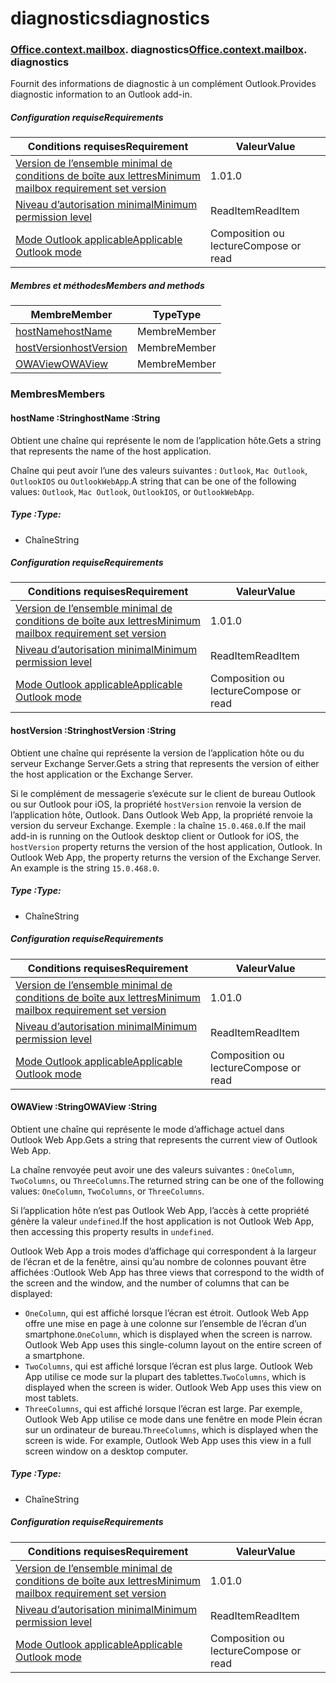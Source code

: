 
# <a name="diagnostics"></a><span data-ttu-id="56ba4-101">diagnostics</span><span class="sxs-lookup"><span data-stu-id="56ba4-101">diagnostics</span></span>

### <span data-ttu-id="56ba4-p101">[Office](Office.md)[.context](Office.context.md)[.mailbox](Office.context.mailbox.md). diagnostics</span><span class="sxs-lookup"><span data-stu-id="56ba4-p101">[Office](Office.md)[.context](Office.context.md)[.mailbox](Office.context.mailbox.md). diagnostics</span></span>

<span data-ttu-id="56ba4-104">Fournit des informations de diagnostic à un complément Outlook.</span><span class="sxs-lookup"><span data-stu-id="56ba4-104">Provides diagnostic information to an Outlook add-in.</span></span>

##### <a name="requirements"></a><span data-ttu-id="56ba4-105">Configuration requise</span><span class="sxs-lookup"><span data-stu-id="56ba4-105">Requirements</span></span>

|<span data-ttu-id="56ba4-106">Conditions requises</span><span class="sxs-lookup"><span data-stu-id="56ba4-106">Requirement</span></span>| <span data-ttu-id="56ba4-107">Valeur</span><span class="sxs-lookup"><span data-stu-id="56ba4-107">Value</span></span>|
|---|---|
|[<span data-ttu-id="56ba4-108">Version de l’ensemble minimal de conditions de boîte aux lettres</span><span class="sxs-lookup"><span data-stu-id="56ba4-108">Minimum mailbox requirement set version</span></span>](/javascript/office/requirement-sets/outlook-api-requirement-sets)| <span data-ttu-id="56ba4-109">1.0</span><span class="sxs-lookup"><span data-stu-id="56ba4-109">1.0</span></span>|
|[<span data-ttu-id="56ba4-110">Niveau d’autorisation minimal</span><span class="sxs-lookup"><span data-stu-id="56ba4-110">Minimum permission level</span></span>](https://docs.microsoft.com/outlook/add-ins/understanding-outlook-add-in-permissions)| <span data-ttu-id="56ba4-111">ReadItem</span><span class="sxs-lookup"><span data-stu-id="56ba4-111">ReadItem</span></span>|
|[<span data-ttu-id="56ba4-112">Mode Outlook applicable</span><span class="sxs-lookup"><span data-stu-id="56ba4-112">Applicable Outlook mode</span></span>](https://docs.microsoft.com/outlook/add-ins/#extension-points)| <span data-ttu-id="56ba4-113">Composition ou lecture</span><span class="sxs-lookup"><span data-stu-id="56ba4-113">Compose or read</span></span>|

##### <a name="members-and-methods"></a><span data-ttu-id="56ba4-114">Membres et méthodes</span><span class="sxs-lookup"><span data-stu-id="56ba4-114">Members and methods</span></span>

| <span data-ttu-id="56ba4-115">Membre</span><span class="sxs-lookup"><span data-stu-id="56ba4-115">Member</span></span> | <span data-ttu-id="56ba4-116">Type</span><span class="sxs-lookup"><span data-stu-id="56ba4-116">Type</span></span> |
|--------|------|
| [<span data-ttu-id="56ba4-117">hostName</span><span class="sxs-lookup"><span data-stu-id="56ba4-117">hostName</span></span>](#hostname-string) | <span data-ttu-id="56ba4-118">Membre</span><span class="sxs-lookup"><span data-stu-id="56ba4-118">Member</span></span> |
| [<span data-ttu-id="56ba4-119">hostVersion</span><span class="sxs-lookup"><span data-stu-id="56ba4-119">hostVersion</span></span>](#hostversion-string) | <span data-ttu-id="56ba4-120">Membre</span><span class="sxs-lookup"><span data-stu-id="56ba4-120">Member</span></span> |
| [<span data-ttu-id="56ba4-121">OWAView</span><span class="sxs-lookup"><span data-stu-id="56ba4-121">OWAView</span></span>](#owaview-string) | <span data-ttu-id="56ba4-122">Membre</span><span class="sxs-lookup"><span data-stu-id="56ba4-122">Member</span></span> |

### <a name="members"></a><span data-ttu-id="56ba4-123">Membres</span><span class="sxs-lookup"><span data-stu-id="56ba4-123">Members</span></span>

####  <a name="hostname-string"></a><span data-ttu-id="56ba4-124">hostName :String</span><span class="sxs-lookup"><span data-stu-id="56ba4-124">hostName :String</span></span>

<span data-ttu-id="56ba4-125">Obtient une chaîne qui représente le nom de l’application hôte.</span><span class="sxs-lookup"><span data-stu-id="56ba4-125">Gets a string that represents the name of the host application.</span></span>

<span data-ttu-id="56ba4-126">Chaîne qui peut avoir l’une des valeurs suivantes : `Outlook`, `Mac Outlook`, `OutlookIOS` ou `OutlookWebApp`.</span><span class="sxs-lookup"><span data-stu-id="56ba4-126">A string that can be one of the following values: `Outlook`, `Mac Outlook`, `OutlookIOS`, or `OutlookWebApp`.</span></span>

##### <a name="type"></a><span data-ttu-id="56ba4-127">Type :</span><span class="sxs-lookup"><span data-stu-id="56ba4-127">Type:</span></span>

*   <span data-ttu-id="56ba4-128">Chaîne</span><span class="sxs-lookup"><span data-stu-id="56ba4-128">String</span></span>

##### <a name="requirements"></a><span data-ttu-id="56ba4-129">Configuration requise</span><span class="sxs-lookup"><span data-stu-id="56ba4-129">Requirements</span></span>

|<span data-ttu-id="56ba4-130">Conditions requises</span><span class="sxs-lookup"><span data-stu-id="56ba4-130">Requirement</span></span>| <span data-ttu-id="56ba4-131">Valeur</span><span class="sxs-lookup"><span data-stu-id="56ba4-131">Value</span></span>|
|---|---|
|[<span data-ttu-id="56ba4-132">Version de l’ensemble minimal de conditions de boîte aux lettres</span><span class="sxs-lookup"><span data-stu-id="56ba4-132">Minimum mailbox requirement set version</span></span>](/javascript/office/requirement-sets/outlook-api-requirement-sets)| <span data-ttu-id="56ba4-133">1.0</span><span class="sxs-lookup"><span data-stu-id="56ba4-133">1.0</span></span>|
|[<span data-ttu-id="56ba4-134">Niveau d’autorisation minimal</span><span class="sxs-lookup"><span data-stu-id="56ba4-134">Minimum permission level</span></span>](https://docs.microsoft.com/outlook/add-ins/understanding-outlook-add-in-permissions)| <span data-ttu-id="56ba4-135">ReadItem</span><span class="sxs-lookup"><span data-stu-id="56ba4-135">ReadItem</span></span>|
|[<span data-ttu-id="56ba4-136">Mode Outlook applicable</span><span class="sxs-lookup"><span data-stu-id="56ba4-136">Applicable Outlook mode</span></span>](https://docs.microsoft.com/outlook/add-ins/#extension-points)| <span data-ttu-id="56ba4-137">Composition ou lecture</span><span class="sxs-lookup"><span data-stu-id="56ba4-137">Compose or read</span></span>|

####  <a name="hostversion-string"></a><span data-ttu-id="56ba4-138">hostVersion :String</span><span class="sxs-lookup"><span data-stu-id="56ba4-138">hostVersion :String</span></span>

<span data-ttu-id="56ba4-139">Obtient une chaîne qui représente la version de l’application hôte ou du serveur Exchange Server.</span><span class="sxs-lookup"><span data-stu-id="56ba4-139">Gets a string that represents the version of either the host application or the Exchange Server.</span></span>

<span data-ttu-id="56ba4-p102">Si le complément de messagerie s’exécute sur le client de bureau Outlook ou sur Outlook pour iOS, la propriété `hostVersion` renvoie la version de l’application hôte, Outlook. Dans Outlook Web App, la propriété renvoie la version du serveur Exchange. Exemple : la chaîne `15.0.468.0`.</span><span class="sxs-lookup"><span data-stu-id="56ba4-p102">If the mail add-in is running on the Outlook desktop client or Outlook for iOS, the `hostVersion` property returns the version of the host application, Outlook. In Outlook Web App, the property returns the version of the Exchange Server. An example is the string `15.0.468.0`.</span></span>

##### <a name="type"></a><span data-ttu-id="56ba4-143">Type :</span><span class="sxs-lookup"><span data-stu-id="56ba4-143">Type:</span></span>

*   <span data-ttu-id="56ba4-144">Chaîne</span><span class="sxs-lookup"><span data-stu-id="56ba4-144">String</span></span>

##### <a name="requirements"></a><span data-ttu-id="56ba4-145">Configuration requise</span><span class="sxs-lookup"><span data-stu-id="56ba4-145">Requirements</span></span>

|<span data-ttu-id="56ba4-146">Conditions requises</span><span class="sxs-lookup"><span data-stu-id="56ba4-146">Requirement</span></span>| <span data-ttu-id="56ba4-147">Valeur</span><span class="sxs-lookup"><span data-stu-id="56ba4-147">Value</span></span>|
|---|---|
|[<span data-ttu-id="56ba4-148">Version de l’ensemble minimal de conditions de boîte aux lettres</span><span class="sxs-lookup"><span data-stu-id="56ba4-148">Minimum mailbox requirement set version</span></span>](/javascript/office/requirement-sets/outlook-api-requirement-sets)| <span data-ttu-id="56ba4-149">1.0</span><span class="sxs-lookup"><span data-stu-id="56ba4-149">1.0</span></span>|
|[<span data-ttu-id="56ba4-150">Niveau d’autorisation minimal</span><span class="sxs-lookup"><span data-stu-id="56ba4-150">Minimum permission level</span></span>](https://docs.microsoft.com/outlook/add-ins/understanding-outlook-add-in-permissions)| <span data-ttu-id="56ba4-151">ReadItem</span><span class="sxs-lookup"><span data-stu-id="56ba4-151">ReadItem</span></span>|
|[<span data-ttu-id="56ba4-152">Mode Outlook applicable</span><span class="sxs-lookup"><span data-stu-id="56ba4-152">Applicable Outlook mode</span></span>](https://docs.microsoft.com/outlook/add-ins/#extension-points)| <span data-ttu-id="56ba4-153">Composition ou lecture</span><span class="sxs-lookup"><span data-stu-id="56ba4-153">Compose or read</span></span>|

####  <a name="owaview-string"></a><span data-ttu-id="56ba4-154">OWAView :String</span><span class="sxs-lookup"><span data-stu-id="56ba4-154">OWAView :String</span></span>

<span data-ttu-id="56ba4-155">Obtient une chaîne qui représente le mode d’affichage actuel dans Outlook Web App.</span><span class="sxs-lookup"><span data-stu-id="56ba4-155">Gets a string that represents the current view of Outlook Web App.</span></span>

<span data-ttu-id="56ba4-156">La chaîne renvoyée peut avoir une des valeurs suivantes : `OneColumn`, `TwoColumns`, ou `ThreeColumns`.</span><span class="sxs-lookup"><span data-stu-id="56ba4-156">The returned string can be one of the following values: `OneColumn`, `TwoColumns`, or `ThreeColumns`.</span></span>

<span data-ttu-id="56ba4-157">Si l’application hôte n’est pas Outlook Web App, l’accès à cette propriété génère la valeur `undefined`.</span><span class="sxs-lookup"><span data-stu-id="56ba4-157">If the host application is not Outlook Web App, then accessing this property results in `undefined`.</span></span>

<span data-ttu-id="56ba4-158">Outlook Web App a trois modes d’affichage qui correspondent à la largeur de l’écran et de la fenêtre, ainsi qu’au nombre de colonnes pouvant être affichées :</span><span class="sxs-lookup"><span data-stu-id="56ba4-158">Outlook Web App has three views that correspond to the width of the screen and the window, and the number of columns that can be displayed:</span></span>

*   <span data-ttu-id="56ba4-p103">`OneColumn`, qui est affiché lorsque l’écran est étroit. Outlook Web App offre une mise en page à une colonne sur l’ensemble de l’écran d’un smartphone.</span><span class="sxs-lookup"><span data-stu-id="56ba4-p103">`OneColumn`, which is displayed when the screen is narrow. Outlook Web App uses this single-column layout on the entire screen of a smartphone.</span></span>
*   <span data-ttu-id="56ba4-p104">`TwoColumns`, qui est affiché lorsque l’écran est plus large. Outlook Web App utilise ce mode sur la plupart des tablettes.</span><span class="sxs-lookup"><span data-stu-id="56ba4-p104">`TwoColumns`, which is displayed when the screen is wider. Outlook Web App uses this view on most tablets.</span></span>
*   <span data-ttu-id="56ba4-p105">`ThreeColumns`, qui est affiché lorsque l’écran est large. Par exemple, Outlook Web App utilise ce mode dans une fenêtre en mode Plein écran sur un ordinateur de bureau.</span><span class="sxs-lookup"><span data-stu-id="56ba4-p105">`ThreeColumns`, which is displayed when the screen is wide. For example, Outlook Web App uses this view in a full screen window on a desktop computer.</span></span>

##### <a name="type"></a><span data-ttu-id="56ba4-165">Type :</span><span class="sxs-lookup"><span data-stu-id="56ba4-165">Type:</span></span>

*   <span data-ttu-id="56ba4-166">Chaîne</span><span class="sxs-lookup"><span data-stu-id="56ba4-166">String</span></span>

##### <a name="requirements"></a><span data-ttu-id="56ba4-167">Configuration requise</span><span class="sxs-lookup"><span data-stu-id="56ba4-167">Requirements</span></span>

|<span data-ttu-id="56ba4-168">Conditions requises</span><span class="sxs-lookup"><span data-stu-id="56ba4-168">Requirement</span></span>| <span data-ttu-id="56ba4-169">Valeur</span><span class="sxs-lookup"><span data-stu-id="56ba4-169">Value</span></span>|
|---|---|
|[<span data-ttu-id="56ba4-170">Version de l’ensemble minimal de conditions de boîte aux lettres</span><span class="sxs-lookup"><span data-stu-id="56ba4-170">Minimum mailbox requirement set version</span></span>](/javascript/office/requirement-sets/outlook-api-requirement-sets)| <span data-ttu-id="56ba4-171">1.0</span><span class="sxs-lookup"><span data-stu-id="56ba4-171">1.0</span></span>|
|[<span data-ttu-id="56ba4-172">Niveau d’autorisation minimal</span><span class="sxs-lookup"><span data-stu-id="56ba4-172">Minimum permission level</span></span>](https://docs.microsoft.com/outlook/add-ins/understanding-outlook-add-in-permissions)| <span data-ttu-id="56ba4-173">ReadItem</span><span class="sxs-lookup"><span data-stu-id="56ba4-173">ReadItem</span></span>|
|[<span data-ttu-id="56ba4-174">Mode Outlook applicable</span><span class="sxs-lookup"><span data-stu-id="56ba4-174">Applicable Outlook mode</span></span>](https://docs.microsoft.com/outlook/add-ins/#extension-points)| <span data-ttu-id="56ba4-175">Composition ou lecture</span><span class="sxs-lookup"><span data-stu-id="56ba4-175">Compose or read</span></span>|